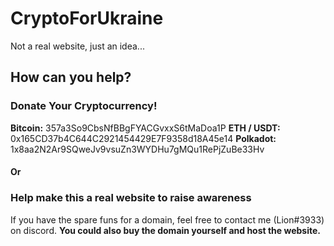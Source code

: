 # CryptoForUkraine
Not a real website, just an idea...

## How can you help?

### Donate Your Cryptocurrency!

**Bitcoin:** 357a3So9CbsNfBBgFYACGvxxS6tMaDoa1P
**ETH / USDT:** 0x165CD37b4C644C2921454429E7F9358d18A45e14
**Polkadot:** 1x8aa2N2Ar9SQweJv9vsuZn3WYDHu7gMQu1RePjZuBe33Hv

#### Or

### Help make this a real website to raise awareness
If you have the spare funs for a domain, feel free to contact me (Lion#3933) on discord. **You could also buy the domain yourself and host the website.**
